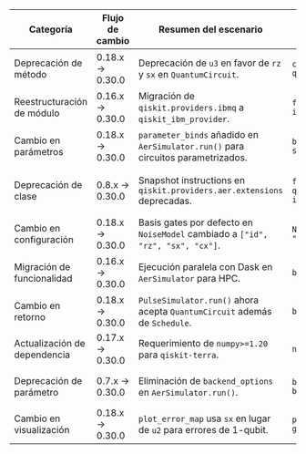 | Categoría | Flujo de cambio | Resumen del escenario | Ejemplo de código (Origen) | Ejemplo de código (Destino) | Dificultad | Afectación (SE/QSE) | Referencia |
|-----------|-----------------|-----------------------|---------------------------|----------------------------|------------|---------------------|------------|
| Deprecación de método | 0.18.x → 0.30.0 | Deprecación de `u3` en favor de `rz` y `sx` en `QuantumCircuit`. | `circuit.u3(theta, phi, lambda, qubit)` | `circuit.rz(phi, qubit); circuit.sx(qubit); circuit.rz(theta + lambda, qubit)` | Moderada | QSE (Cambio en sintaxis de compuertas) | [Qiskit 0.30 Release Notes](https://docs.quantum.ibm.com/api/qiskit/release-notes/0.30) |
| Reestructuración de módulo | 0.16.x → 0.30.0 | Migración de `qiskit.providers.ibmq` a `qiskit_ibm_provider`. | `from qiskit.providers.ibmq import IBMQ` | `from qiskit_ibm_provider import IBMProvider` | Alta | SE (Cambio en estructura de imports) | [Migration Guide](https://docs.quantum.ibm.com/migration-guides) |
| Cambio en parámetros | 0.18.x → 0.30.0 | `parameter_binds` añadido en `AerSimulator.run()` para circuitos parametrizados. | `backend.run(circuit, shots=shots)` | `backend.run(circuit, shots=shots, parameter_binds=[{theta: [0, 3.14]}])` | Baja | QSE (Nueva funcionalidad) | [Aer 0.9.0 Notes](https://docs.quantum.ibm.com/api/qiskit/release-notes/0.30) |
| Deprecación de clase | 0.8.x → 0.30.0 | Snapshot instructions en `qiskit.providers.aer.extensions` deprecadas. | `from qiskit.providers.aer.extensions import Snapshot` | `from qiskit.providers.aer.library import SaveStatevector` | Moderada | QSE (Reemplazo de funcionalidad) | [Aer Deprecations](https://docs.quantum.ibm.com/api/qiskit/release-notes/0.30) |
| Cambio en configuración | 0.18.x → 0.30.0 | Basis gates por defecto en `NoiseModel` cambiado a `["id", "rz", "sx", "cx"]`. | `NoiseModel(basis_gates=["id", "u3", "cx"])` | `NoiseModel(basis_gates=["id", "rz", "sx", "cx"])` | Baja | QSE (Configuración de ruido) | [Aer Upgrade Notes](https://docs.quantum.ibm.com/api/qiskit/release-notes/0.30) |
| Migración de funcionalidad | 0.16.x → 0.30.0 | Ejecución paralela con Dask en `AerSimulator` para HPC. | `backend.run(circuits)` | `backend = AerSimulator(max_job_size=1, executor=dask_client); backend.run(circuits)` | Alta | SE (Integración con HPC) | [Aer 0.9.0 Features](https://docs.quantum.ibm.com/api/qiskit/release-notes/0.30) |
| Cambio en retorno | 0.18.x → 0.30.0 | `PulseSimulator.run()` ahora acepta `QuantumCircuit` además de `Schedule`. | `backend.run(schedule)` | `backend.run(circuit)` | Baja | QSE (Flexibilidad en entrada) | [Aer New Features](https://docs.quantum.ibm.com/api/qiskit/release-notes/0.30) |
| Actualización de dependencia | 0.17.x → 0.30.0 | Requerimiento de `numpy>=1.20` para `qiskit-terra`. | `numpy>=1.16` | `numpy>=1.20` | Nula | SE (Actualización de librería) | [Terra Changelog](https://github.com/qiskit/qiskit-terra/releases) |
| Deprecación de parámetro | 0.7.x → 0.30.0 | Eliminación de `backend_options` en `AerSimulator.run()`. | `backend.run(circuit, backend_options={...})` | `backend.run(circuit, **options)` | Baja | SE (Simplificación de API) | [Aer Removals](https://docs.quantum.ibm.com/api/qiskit/release-notes/0.30) |
| Cambio en visualización | 0.18.x → 0.30.0 | `plot_error_map` usa `sx` en lugar de `u2` para errores de 1-qubit. | `plot_error_map(backend, gate='u2')` | `plot_error_map(backend, gate='sx')` | Baja | QSE (Actualización visual) | [Terra Bug Fixes](https://docs.quantum.ibm.com/api/qiskit/release-notes/0.30) |